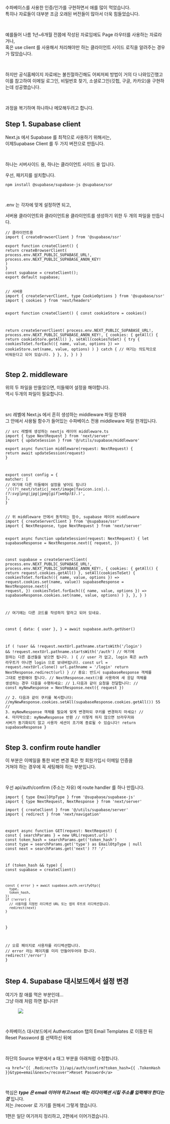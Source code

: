 <p data-ke-size="size16">수파베이스를 사용한 인증/인가를 구현하면서 애를 많이 먹었습니다.<br />특히나 자료들이 대부분 조금 오래된 버전들이 많아서 더욱 힘들었습니다.</p>
<p data-ke-size="size16">&nbsp;</p>
<p data-ke-size="size16">예를들어 나름 1년~6개월 전쯤에 작성된 자료임에도 Page 라우터를 사용하는 자료라거나,<br />혹은 use client 를 사용해서 처리해야만 하는 클라이언트 사이드 로직을 알려주는 경우가 많았습니다.</p>
<p data-ke-size="size16">&nbsp;</p>
<p data-ke-size="size16">하지만 공식홈페이지 자료에는 불친절하긴해도 어찌저찌 방법이 거의 다 나와있긴했고<br />이를 참고하여 이메일 로그인, 비밀번호 찾기, 소셜로그인(깃헙, 구글, 카카오)을 구현하는데 성공했습니다.</p>
<p data-ke-size="size16">&nbsp;</p>
<p data-ke-size="size16">과정을 복기하며 하나하나 메모해두려고 합니다.</p>
<h2 data-ke-size="size26">Step 1. Supabase client</h2>
<p data-ke-size="size16">Next.js 에서 Supabase 를 최적으로 사용하기 위해서는,<br />이제Supabase Client 를 두 가지 버전으로 만듭니다.</p>
<p data-ke-size="size16">&nbsp;</p>
<p data-ke-size="size16">하나는 서버사이드 용, 하나는 클라이언트 사이드 용 입니다.</p>
<p data-ke-size="size16">우선, 패키지를 설치합니다.</p>
<pre class="coffeescript"><code>npm install @supabase/supabase-js @supabase/ssr</code></pre>
<p data-ke-size="size16">&nbsp;</p>
<p data-ke-size="size16">.env 는 각자에 맞게 설정하면 되고,</p>
<p data-ke-size="size16">서버용 클라이언트와 클라이언트용 클라이언트를 생성하기 위한 두 개의 파일을 만듭니다.</p>
<pre class="javascript"><code>// 클라이언트용
import { createBrowserClient } from '@supabase/ssr'
<p>export function createClient() {
return createBrowserClient(
process.env.NEXT_PUBLIC_SUPABASE_URL!,
process.env.NEXT_PUBLIC_SUPABASE_ANON_KEY!
)
}
const supabase = createClient();
export default supabase;</code></pre></p>
<pre class="javascript"><code>// 서버용
import { createServerClient, type CookieOptions } from '@supabase/ssr'
import { cookies } from 'next/headers'

export function createClient() {
  const cookieStore = cookies()

  return createServerClient(
    process.env.NEXT_PUBLIC_SUPABASE_URL!,
    process.env.NEXT_PUBLIC_SUPABASE_ANON_KEY!,
    {
      cookies: {
        getAll() {
          return cookieStore.getAll()
        },
        setAll(cookiesToSet) {
          try {
            cookiesToSet.forEach(({ name, value, options }) =&gt;
              cookieStore.set(name, value, options)
            )
          } catch {
            // 여기는 의도적으로 비워둔다고 되어 있습니다.
          }
        },
      },
    }
  )
}</code></pre>
<h2 data-ke-size="size26">Step 2. middleware</h2>
<p data-ke-size="size16">위의 두 파일을 만들었으면, 미들웨어 설정을 해야합니다.<br />역시 두개의 파일이 필요합니다.</p>
<p data-ke-size="size16">&nbsp;</p>
<p data-ke-size="size16">src 레벨에 Next.js 에서 흔히 생성하는 middleware 파일 한개와<br />그 안에서 사용될 함수가 들어있는 수파베이스 전용 middleware 파일 한개입니다.</p>
<pre class="javascript"><code>// src 레벨에 생성하는 nextjs 레이어 middleware.ts
import { type NextRequest } from 'next/server'
import { updateSession } from '@/utils/supabase/middleware'
<p>export async function middleware(request: NextRequest) {
return await updateSession(request)
}</p>
<p>export const config = {
matcher: [
// 여기에 다른 미들웨어 설정을 넣어도 됩니다
'/((?!_next/static|_next/image|favicon.ico|.<em>\.(?:svg|png|jpg|jpeg|gif|webp)$).</em>)',
],
}</code></pre></p>
<pre class="javascript"><code>// 위 middleware 안에서 동작하는 함수, supabase 레이어 middleware 
import { createServerClient } from '@supabase/ssr'
import { NextResponse, type NextRequest } from 'next/server'

export async function updateSession(request: NextRequest) {
  let supabaseResponse = NextResponse.next({
    request,
  })

  const supabase = createServerClient(
    process.env.NEXT_PUBLIC_SUPABASE_URL!,
    process.env.NEXT_PUBLIC_SUPABASE_ANON_KEY!,
    {
      cookies: {
        getAll() {
          return request.cookies.getAll()
        },
        setAll(cookiesToSet) {
          cookiesToSet.forEach(({ name, value, options }) =&gt; request.cookies.set(name, value))
          supabaseResponse = NextResponse.next({
            request,
          })
          cookiesToSet.forEach(({ name, value, options }) =&gt;
            supabaseResponse.cookies.set(name, value, options)
          )
        },
      },
    }
  )

  // 여기에는 다른 코드를 작성하지 말라고 되어 있네요.

  const {
    data: { user },
  } = await supabase.auth.getUser()

  if (
    !user &amp;&amp;
    !request.nextUrl.pathname.startsWith('/login') &amp;&amp;
    !request.nextUrl.pathname.startsWith('/auth')
    // 여기에 원하는 다른 옵션들을 넣으면 됩니다.
  ) {
    // user 가 없고, login 혹은 auth 라우트가 아니면 login 으로 보내버립니다.
    const url = request.nextUrl.clone()
    url.pathname = '/login'
    return NextResponse.redirect(url)
  }
    // 중요: 반드시 supabaseResponse 객체를 그대로 반환해야 합니다. 
    // NextResponse.next()를 사용하여 새 응답 객체를 생성하는 경우 다음을 수행하세요: 
    // 1.다음과 같이 요청을 전달합니다: 
    // const myNewResponse = NextResponse.next({ request })     
    // 2. 다음과 같이 쿠키를 복사합니다: 
    //myNewResponse.cookies.setAll(supabaseResponse.cookies.getAll()) 55 
    // 3. myNewResponse 객체를 필요에 맞게 변경하되 쿠키를 변경하지 마세요! 
    // 4. 마지막으로: myNewResponse 반환 
    // 이렇게 하지 않으면 브라우저와 서버가 동기화되지 않고 사용자 세션이 조기에 종료될 수 있습니다!
  return supabaseResponse
}</code></pre>
<h2 data-ke-size="size26">Step 3.  confirm route handler</h2>
<p data-ke-size="size16">이 부분은 이메일을 통한 비번 변경 혹은 첫 회원가입시 이메일 인증을<br />거쳐야 하는 경우에 꼭 세팅해야 하는 부분입니다.</p>
<p data-ke-size="size16">&nbsp;</p>
<p data-ke-size="size16">우선 api/auth/confirm (주소는 자유) 에 route handler 를 하나 만듭니다.</p>
<pre class="typescript"><code>import { type EmailOtpType } from '@supabase/supabase-js'
import { type NextRequest, NextResponse } from 'next/server'
<p>import { createClient } from '@/utils/supabase/server'
import { redirect } from 'next/navigation'</p>
<p>export async function GET(request: NextRequest) {
const { searchParams } = new URL(request.url)
const token_hash = searchParams.get('token_hash')
const type = searchParams.get('type') as EmailOtpType | null
const next = searchParams.get('next') ?? '/'</p>
<p>if (token_hash &amp;&amp; type) {
const supabase = createClient()</p>
<pre><code>const { error } = await supabase.auth.verifyOtp({
  type,
  token_hash,
})
if (!error) {
  // 사용자를 지정된 리디렉션 URL 또는 앱의 루트로 리디렉션합니다.
  redirect(next)
}
</code></pre>
<p>}</p>
<p>// 오류 페이지로 사용자를 리디렉션합니다.
// error 라는 페이지를 미리 만들어두어야 합니다.
redirect('/error')
}</code></pre></p>
<h2 data-ke-size="size26">Step 4.  Supabase 대시보드에서 설정 변경</h2>
<p data-ke-size="size16">여기가 참 애를 먹은 부분인데...<br />그냥 아래 처럼 하면 됩니다!!</p>
<p><figure class="imageblock alignCenter" data-ke-mobileStyle="widthOrigin" data-filename="스크린샷 2024-07-10 오후 2.54.19.png" data-origin-width="3166" data-origin-height="1718"><span data-url="https://blog.kakaocdn.net/dn/cJMDNZ/btsIuQm6Tlh/KMkGUfhoNIXJkKgmLLYSY1/img.png" data-phocus="https://blog.kakaocdn.net/dn/cJMDNZ/btsIuQm6Tlh/KMkGUfhoNIXJkKgmLLYSY1/img.png"><img src="https://blog.kakaocdn.net/dn/cJMDNZ/btsIuQm6Tlh/KMkGUfhoNIXJkKgmLLYSY1/img.png" srcset="https://img1.daumcdn.net/thumb/R1280x0/?scode=mtistory2&fname=https%3A%2F%2Fblog.kakaocdn.net%2Fdn%2FcJMDNZ%2FbtsIuQm6Tlh%2FKMkGUfhoNIXJkKgmLLYSY1%2Fimg.png" onerror="this.onerror=null; this.src='//t1.daumcdn.net/tistory_admin/static/images/no-image-v1.png'; this.srcset='//t1.daumcdn.net/tistory_admin/static/images/no-image-v1.png';" data-filename="스크린샷 2024-07-10 오후 2.54.19.png" data-origin-width="3166" data-origin-height="1718"/></span></figure>
</p>
<p data-ke-size="size16">&nbsp;</p>
<p data-ke-size="size16">수파베이스 대시보드에서 Authentication 탭의 Email Templates 로 이동한 뒤<br />Reset Password 를 선택하신 뒤에</p>
<p data-ke-size="size16">&nbsp;</p>
<p data-ke-size="size16">하단의 Source 부분에서 a 태그 부분을 아래처럼 수정합니다.</p>
<pre class="django"><code>&lt;a href="{{ .RedirectTo }}/api/auth/confirm?token_hash={{ .TokenHash }}&amp;type=email&amp;next=/recover"&gt;Reset Password&lt;/a&gt;</code></pre>
<p data-ke-size="size16">&nbsp;</p>
<p data-ke-size="size16">핵심은 <b><i>type 은 email 이어야 하고 next 에는 리다이렉션 시킬 주소를 입력해야 한다는 것</i></b> 입니다.<br />저는 /recover 로 가기를 원해서 그렇게 했습니다.</p>
<p data-ke-size="size16">1편은 일단 여기까지 정리하고, 2편에서 이어가겠습니다.</p>